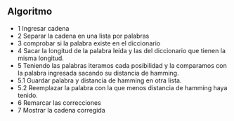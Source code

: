 ## Algoritmo

- 1 Ingresar cadena
- 2 Separar la cadena en una lista por palabras
- 3 comprobar si la palabra existe en el diccionario
- 4 Sacar la longitud de la palabra leída y las del diccionario que tienen la misma longitud.
- 5 Teniendo las palabras iteramos cada posibilidad y la comparamos con la palabra ingresada sacando su distancia de hamming.
- 5.1 Guardar palabra y distancia de hamming en otra lista.
- 5.2 Reemplazar la palabra con la que menos distancia de hamming haya tenido.
- 6 Remarcar las correcciones
- 7 Mostrar la cadena corregida